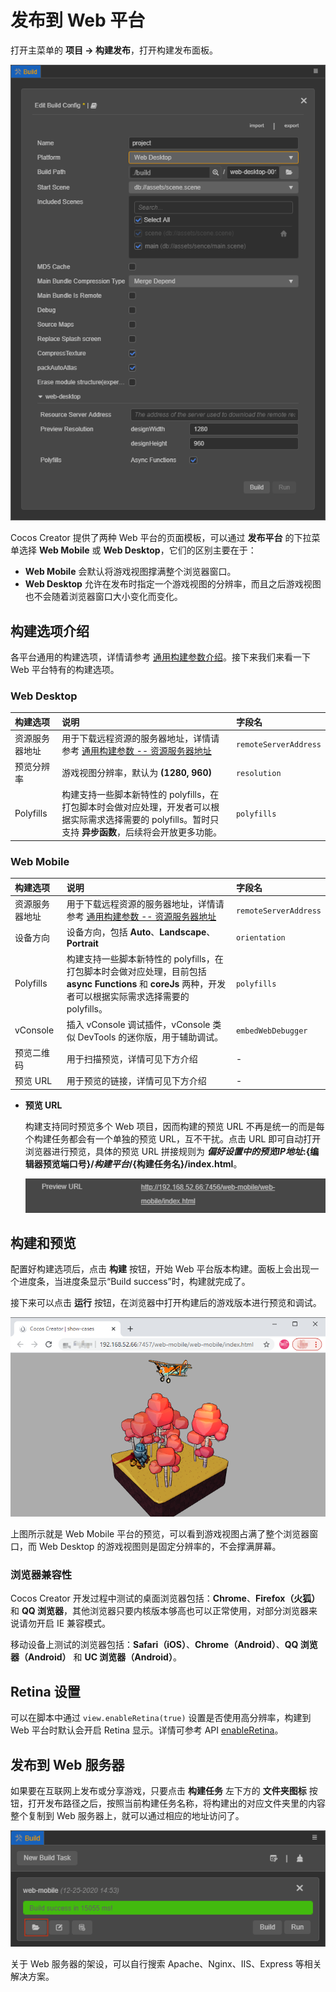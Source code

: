 # 发布到 Web 平台

打开主菜单的 **项目 -> 构建发布**，打开构建发布面板。

![](publish-web/web.png)

Cocos Creator 提供了两种 Web 平台的页面模板，可以通过 **发布平台** 的下拉菜单选择 **Web Mobile** 或 **Web Desktop**，它们的区别主要在于：
- **Web Mobile** 会默认将游戏视图撑满整个浏览器窗口。
- **Web Desktop** 允许在发布时指定一个游戏视图的分辨率，而且之后游戏视图也不会随着浏览器窗口大小变化而变化。

## 构建选项介绍

各平台通用的构建选项，详情请参考 [通用构建参数介绍](build-options.md)。接下来我们来看一下 Web 平台特有的构建选项。

### Web Desktop

| 构建选项 | 说明 | 字段名 |
| :--- | :--- | :--- |
| 资源服务器地址 | 用于下载远程资源的服务器地址，详情请参考 [通用构建参数 -- 资源服务器地址](build-options.md#%E8%B5%84%E6%BA%90%E6%9C%8D%E5%8A%A1%E5%99%A8%E5%9C%B0%E5%9D%80) | `remoteServerAddress` |
| 预览分辨率 | 游戏视图分辨率，默认为 **(1280, 960)** | `resolution` |
| Polyfills | 构建支持一些脚本新特性的 polyfills，在打包脚本时会做对应处理，开发者可以根据实际需求选择需要的 polyfills。暂时只支持 **异步函数**，后续将会开放更多功能。| `polyfills` |

### Web Mobile

| 构建选项 | 说明 | 字段名 |
| :--- | :--- | :--- |
| 资源服务器地址 | 用于下载远程资源的服务器地址，详情请参考 [通用构建参数 -- 资源服务器地址](build-options.md#%E8%B5%84%E6%BA%90%E6%9C%8D%E5%8A%A1%E5%99%A8%E5%9C%B0%E5%9D%80) | `remoteServerAddress` |
| 设备方向 | 设备方向，包括 **Auto**、**Landscape**、**Portrait** | `orientation` |
| Polyfills | 构建支持一些脚本新特性的 polyfills，在打包脚本时会做对应处理，目前包括 **async Functions** 和 **coreJs** 两种，开发者可以根据实际需求选择需要的 polyfills。 | `polyfills` |
| vConsole | 插入 vConsole 调试插件，vConsole 类似 DevTools 的迷你版，用于辅助调试。 | `embedWebDebugger` |
| 预览二维码 | 用于扫描预览，详情可见下方介绍 | - |
| 预览 URL | 用于预览的链接，详情可见下方介绍 | - |

- **预览 URL**

  构建支持同时预览多个 Web 项目，因而构建的预览 URL 不再是统一的而是每个构建任务都会有一个单独的预览 URL，互不干扰。点击 URL 即可自动打开浏览器进行预览，具体的预览 URL 拼接规则为 **${偏好设置中的预览 IP 地址}:${编辑器预览端口号}/${构建平台}/${构建任务名}/index.html**。

  ![](publish-web/preview-url.png)

## 构建和预览

配置好构建选项后，点击 **构建** 按钮，开始 Web 平台版本构建。面板上会出现一个进度条，当进度条显示“Build success”时，构建就完成了。

接下来可以点击 **运行** 按钮，在浏览器中打开构建后的游戏版本进行预览和调试。

![web mobile](publish-web/web-mobile.png)

上图所示就是 Web Mobile 平台的预览，可以看到游戏视图占满了整个浏览器窗口，而 Web Desktop 的游戏视图则是固定分辨率的，不会撑满屏幕。

### 浏览器兼容性

Cocos Creator 开发过程中测试的桌面浏览器包括：**Chrome**、**Firefox（火狐）** 和 **QQ 浏览器**，其他浏览器只要内核版本够高也可以正常使用，对部分浏览器来说请勿开启 IE 兼容模式。

移动设备上测试的浏览器包括：**Safari（iOS）**、**Chrome（Android）**、**QQ 浏览器（Android）** 和 **UC 浏览器（Android）**。

## Retina 设置

可以在脚本中通过 `view.enableRetina(true)` 设置是否使用高分辨率，构建到 Web 平台时默认会开启 Retina 显示。详情可参考 API [enableRetina](../../../api/zh/classes/core.view-2.html#enableretina)。

## 发布到 Web 服务器

如果要在互联网上发布或分享游戏，只要点击 **构建任务** 左下方的 **文件夹图标** 按钮，打开发布路径之后，按照当前构建任务名称，将构建出的对应文件夹里的内容整个复制到 Web 服务器上，就可以通过相应的地址访问了。

![web mobile](publish-web/web-folder.png)

关于 Web 服务器的架设，可以自行搜索 Apache、Nginx、IIS、Express 等相关解决方案。

